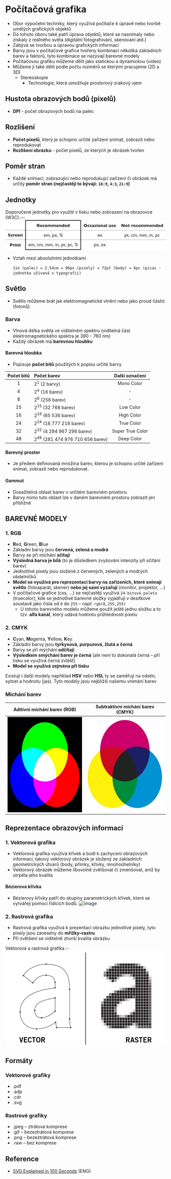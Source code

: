 # Počítačová grafika
* Obor výpočetní techniky, který využívá počítače k úpravě nebo tvorbě umělých grafických objektů
* Do tohoto oboru také patří úprava objektů, které se nasnímaly nebo získaly z reálného světa (digitální fotografování, skenování atd.)
* Zabývá se tvorbou a úpravou grafických informací
* Barvy jsou v počítačové grafice tvořeny kombinací několika základních barev a faktorů, tyto kombinace se nazývají barevné modely
* Počítačovou grafiku můžeme dělit jako statickou a dynamickou (video)
* Můžeme ji také dělit podle počtu rozměrů se kterými pracujeme (2D a 3D)
  * Stereoskopie
    * Technologie, která umožňuje prostorový zrakový vjem

## Hustota obrazových bodů (pixelů)
- **DPI** - počet obrazových bodů na palec

## Rozlišení
- **Počet pixelů**, který je schopno určité zařízení snímat, zobrazit nebo reprodukovat
- **Rozlišení obrázku** - počet pixelů, ze kterých je obrázek tvořen

## Poměr stran
- Každé snímací, zobrazujíci nebo reprodukujcí zařízení či obrázek má určitý **poměr stran (nejčastěji to bývají: `16:9`, `4:3`, `21:9`)**

## Jednotky
Doporučené jednotky pro využití v tisku nebo zobrazení na obrazovce (W3C)
:-:
<img src="images/doporucene-jednotky.png" alt="Vektorová a rastrová grafika"></img>

- Vztah mezi absolutními jednotkami
  ```
  1in (palec) = 2.54cm = 96px (pixely) = 72pt (body) = 6pc (picas - jednotka užívaná v typografii)
  ```

## Světlo
- Světlo můžeme brát jak elektromagnetické vlnění nebo jako proud částic (fotonů)

### Barva
- Vlnová délka světla ve viditelném spektru (viditelná část elektromagnetického spektra je 390 - 760 nm)
- Každý obrázek má **barevnou hloubku**

#### Barevná hloubka
- Popisuje **počet bitů** použitých k popisu určité barvy

Počet bitů | Počet barev                                | Další označení
:--------: | :----------------------------------------- |:-----------------:
1          | 2<sup>1</sup> (2 barvy)                    |  Mono Color
4          | 2<sup>4</sup> (16 barev)                   |  -
8          | 2<sup>8</sup> (256 barev)                  |  -
15         | 2<sup>15</sup> (32 768 barev)              |  Low Color
16         | 2<sup>16</sup> (65 536 barev)              |  High Color
24         | 2<sup>24</sup> (16 777 216 barev)          |  True Color
32         | 2<sup>32</sup> (4 294 967 296 barev)       |  Super True Color
48         | 2<sup>48</sup> (281 474 976 710 656 barev) |  Deep Color

#### Barevný prostor
- Je předem definovaná množina barev, kterou je schopno určité zařízení snímat, zobrazit nebo reprodukovat.

#### Gammut
- Dosažitelná oblast barev v určitém barevném prostoru
- Barvy mimo tuto oblast lze v daném barevném prostoru zobrazit jen přibližně

## BAREVNÉ MODELY
### 1. RGB
- **R**ed, **G**reen, **B**lue
- Základní barvy jsou **červená, zelená a modrá**
- Barvy se při míchání **sčítají**
- **Výsledná barva je bílá** (to je důsledkem zvyšování intenzity při sčítání barev)
- Jednotlivé pixely jsou složené z červených, zelených a modrých obdelníčků
- **Model se využívá pro reprezentaci barvy na zařízeních, které snímají světlo** (fotoaparát, skener) **nebo jej sami vyzařují** (monitor, projektor, ...)
- V počítačové grafice (css, ...) se nejčastěji využívá `24-bitová paleta` (truecolor), kde se jednotlivé barevné složky vyjadřují v desítkové soustavě jako čísla od `0` do `255` – např. `rgb(0,255,255)`
  - U tohoto barevného modelu můžeme použít ještě jednu složku a to tzv. **alfa kanál**, který udává hodnotu průhlednosti pixelu

### 2. CMYK
- **C**yan, **M**agenta, **Y**ellow, **K**ey
- Základní barvy jsou **tyrkysová, purpurová, žlutá a černá**
- Barvy se při mýchání **odčítají**
- **Výsledkem smýchání barev je černá** (ale není to dokonalá černá – při tisku se využívá černá zvlášť)
- **Model se využívá zejména při tisku**

Existují i další modely například **HSV** nebo **HSL** ty se zaměřují na odstín, sytost a hodnotu (jas). Tyto modely jsou nejbližší našemu vnímání barev

### Míchání barev
Aditivní míchání barev (RGB) | Subtraktivní míchání barev (CMYK)
:---------------------------:|:--------------------------------:
<img src="images/aditivni-michani-barev.png" alt="Aditivní míchání barev" height="300"></img> | <img src="images/subtraktivni-michani-barev.png" alt="Subtraktivní míchání barev" height="300"></img>

## Reprezentace obrazových informací

### 1. Vektorová grafika
- Vektorová grafika využívá křivek a bodl k zachycení obrazových informací, takový vektorový obrázek je složený ze zakladních geometrických útvarů (body, přímky, křivky, mnohoúhelníky)
- Vektorový obrázek můžeme libovolně zvětšovat či zmenšovat, aniž by utrpěla jeho kvalita

#### Bézierova křivka
- Bézierovy křivky patří do skupiny parametrických křivek, které se vytvářejí pomocí řídících bodů.
![image](https://user-images.githubusercontent.com/44552607/117793692-bfcbdf80-b24c-11eb-960a-c0f407b07f07.png)

### 2. Rastrová grafika
- Rastrová grafika využívá k prezentaci obrazku jednotlivé pixely, tyto pixely jsou zaneseny do **mřížky–rastru**
- Při zvětšení se viditelně zhorší kvalita obrázku

Vektorová a rastrová grafika
:-
<img src="images/vector-raster.jpg" alt="Vektorová a rastrová grafika" height="300"></img>

## Formáty
### Vektorové grafiky
- .pdf
- .adp
- .cdr
- .svg

### Rastrové grafiky
- .jpeg – ztrátová komprese
- .gif – bezeztrátová komprese
- .png – bezeztrátová komprese
- .raw – bez komprese

## Reference
* [SVG Explained in 100 Seconds](https://youtu.be/emFMHH2Bfvo) (ENG)
